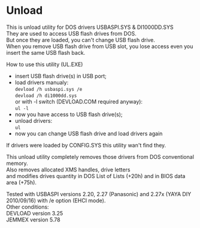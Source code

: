# Unload

This is unload utility for DOS drivers USBASPI.SYS & DI1000DD.SYS  
They are used to access USB flash drives from DOS.  
But once they are loaded, you can't change USB flash drive.  
When you remove USB flash drive from USB slot, you lose access even you insert the same USB flash back.

How to use this utility (UL.EXE)  
- insert USB flash drive(s) in USB port;  
- load drivers manualy:  
    `devload /h usbaspi.sys /e`  
    `devload /h di1000dd.sys`  
  or with -l switch (DEVLOAD.COM required anyway):  
    `ul -l`  
- now you have access to USB flash drive(s);  
- unload drivers:  
    `ul`  
- now you can change USB flash drive and load drivers again  

If drivers were loaded by CONFIG.SYS this utility wan't find they.  

This unload utility completely removes those drivers from DOS conventional memory.  
Also removes allocated XMS handles, drive letters  
and modifies drives quantity in DOS List of Lists (+20h) and in BIOS data area (+75h).  

Tested with USBASPI versions 2.20, 2.27 (Panasonic) and 2.27x (YAYA DIY 2010/09/16) with /e option (EHCI mode).  
Other conditions:  
 DEVLOAD version 3.25  
 JEMMEX version 5.78  
